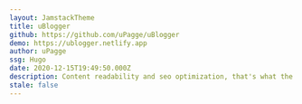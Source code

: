 ```yaml
---
layout: JamstackTheme
title: uBlogger
github: https://github.com/uPagge/uBlogger
demo: https://ublogger.netlify.app
author: uPagge
ssg: Hugo
date: 2020-12-15T19:49:50.000Z
description: Content readability and seo optimization, that's what the topic prioritizes.
stale: false
---
```

